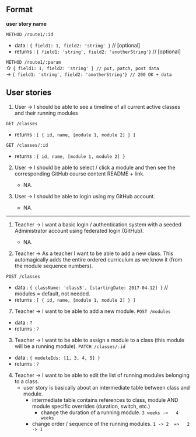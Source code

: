 ## Format

**user story name**

`METHOD /route1/:id`
* data : `{ field1: 1, field2: 'string' }` // [optional]
* returns : `{ field1: 'string', field2: 'anotherString'}` // [optional] 

`METHOD /route1/:param`    
⇧ `{ field1: 1, field2: 'string' } // put, patch, post data`    
→  `{ field1: 'string', field2: 'anotherString'} // 200 OK + data`


## User stories
1. User -> I should be able to see a timeline of all current active classes and their running modules

`GET /classes`
* returns : `[ { id, name, [module 1, module 2] } ]`

`GET /classes/:id`
* returns : `{ id, name, [module 1, module 2] }`

2. User -> I should be able to select / click a module and then see the corresponding GitHub course content README + link.
   - NA.
   
3. User -> I should be able to login using my GitHub account.
   - NA.
---
1. Teacher -> I want a basic login / authentication system with a seeded Administrator account using federated login (GitHub).
   - NA.
   
2. Teacher -> As a teacher I want to be able to add a new class. This automagically adds the entire ordered curriculum as we know it (from the module sequence numbers).

`POST /classes`
* data : `{ className: 'class5', [startingDate: 2017-04-12] }` // modules = default, not needed.
* returns : `[ { id, name, [module 1, module 2] } ]`

7. Teacher -> I want to be able to add a new module.
`POST /modules`
* data : ` ? `
* returns : ` ? `

3. Teacher -> I want to be able to assign a module to a class (this module will be a running module).
`PATCH /classes/:id`
* data : `{ moduleIds: [1, 3, 4, 5] }`
* returns : ` ? `

4. Teacher -> I want to be able to edit the list of running modules belonging to a class.
   - user story is basically about an intermediate table between class and module.
	   - intermediate table contains references to class, module AND module specific overrides (duration, switch, etc.)
	     - change the duration of a running module.    			`3 weeks ->   4 weeks`
       - change order / sequence of the running modules.   	`1 -> 2  =>   2 -> 1`





